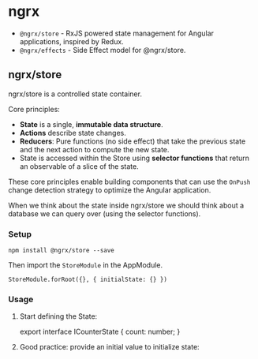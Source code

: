 # ngrx

- `@ngrx/store` - RxJS powered state management for Angular applications, inspired by Redux.
- `@ngrx/effects` - Side Effect model for @ngrx/store.

## ngrx/store

ngrx/store is a controlled state container.

Core principles: 

- **State** is a single, **immutable data structure**.
- **Actions** describe state changes.
- **Reducers**: Pure functions (no side effect) that take the previous state and the next action to compute the new state.
- State is accessed within the Store using **selector functions** that return an observable of a slice of the state.

These core principles enable building components that can use the `OnPush` change detection strategy to optimize the Angular application.

When we think about the state inside ngrx/store we should think about a database we can query over (using the selector functions).

### Setup

    npm install @ngrx/store --save

Then import the `StoreModule` in the AppModule.

    StoreModule.forRoot({}, { initialState: {} })

### Usage

1) Start defining the State:

    export interface ICounterState {
      count: number;
    }

2) Good practice: provide an initial value to initialize state:
